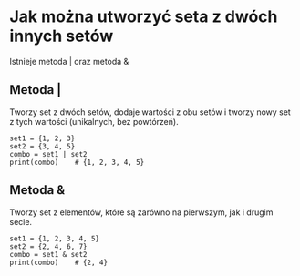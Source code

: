 # Jak można utworzyć seta z dwóch innych setów  
Istnieje metoda | oraz metoda &  
  
## Metoda |  
Tworzy set z dwóch setów, dodaje wartości z obu setów i tworzy nowy set z tych wartości (unikalnych, bez powtórzeń).  
```
set1 = {1, 2, 3}
set2 = {3, 4, 5}
combo = set1 | set2
print(combo)    # {1, 2, 3, 4, 5}
```
  
## Metoda &   
Tworzy set z elementów, które są zarówno na pierwszym, jak i drugim secie.  
```
set1 = {1, 2, 3, 4, 5}
set2 = {2, 4, 6, 7}
combo = set1 & set2
print(combo)    # {2, 4}
```
